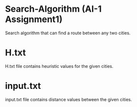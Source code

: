 # Search-Algorithm (AI-1 Assignment1)

Search algorithm that can find a route between any two cities.

# H.txt
H.txt file contains heuristic values for the given cities.

# input.txt
input.txt file contains distance values between the given cities.
